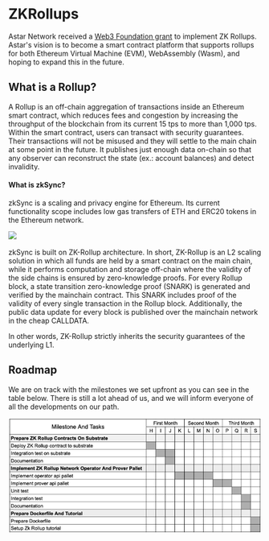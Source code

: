 # ZKRollups

Astar Network received a [Web3 Foundation grant](https://medium.com/plasm-network/plasm-network-team-receives-a-web3-foundation-open-grant-to-implement-zk-rollups-2faceeeeaf1e) to implement ZK Rollups. Astar's vision is to become a smart contract platform that supports rollups for both Ethereum Virtual Machine \(EVM\), WebAssembly \(Wasm\), and hoping to expand this in the future.

## What is a Rollup?

A Rollup is an off-chain aggregation of transactions inside an Ethereum smart contract, which reduces fees and congestion by increasing the throughput of the blockchain from its current 15 tps to more than 1,000 tps. Within the smart contract, users can transact with security guarantees. Their transactions will not be misused and they will settle to the main chain at some point in the future. It publishes just enough data on-chain so that any observer can reconstruct the state \(ex.: account balances\) and detect invalidity.

#### What is zkSync?

zkSync is a scaling and privacy engine for Ethereum. Its current functionality scope includes low gas transfers of ETH and ERC20 tokens in the Ethereum network.

![](https://cdn-images-1.medium.com/max/800/1*nhUeqOVM1ij6dwSM_nLyaw.png)

zkSync is built on ZK-Rollup architecture. In short, ZK-Rollup is an L2 scaling solution in which all funds are held by a smart contract on the main chain, while it performs computation and storage off-chain where the validity of the side chains is ensured by zero-knowledge proofs. For every Rollup block, a state transition zero-knowledge proof \(SNARK\) is generated and verified by the mainchain contract. This SNARK includes proof of the validity of every single transaction in the Rollup block. Additionally, the public data update for every block is published over the mainchain network in the cheap CALLDATA.

In other words, ZK-Rollup strictly inherits the security guarantees of the underlying L1.

## Roadmap

We are on track with the milestones we set upfront as you can see in the table below. There is still a lot ahead of us, and we will inform everyone of all the developments on our path.

![](../../.gitbook/assets/image%20%289%29.png)

